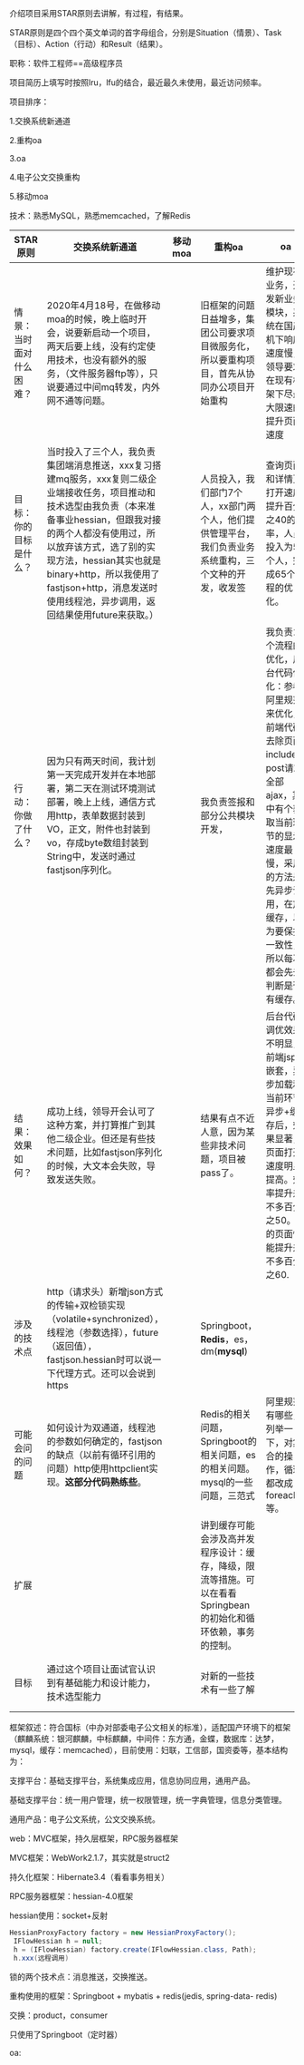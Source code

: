 介绍项目采用STAR原则去讲解，有过程，有结果。

STAR原则是四个四个英文单词的首字母组合，分别是Situation（情景）、Task（目标）、Action（行动）和Result（结果）。

职称：软件工程师==高级程序员

项目简历上填写时按照lru，lfu的结合，最近最久未使用，最近访问频率。

项目排序：

1.交换系统新通道

2.重构oa

3.oa

4.电子公文交换重构

5.移动moa

技术：熟悉MySQL，熟悉memcached，了解Redis

| STAR原则                 | 交换系统新通道                                               | 移动moa | 重构oa                                                       | oa                                                           | 电子工位交换                                                 |
| ------------------------ | ------------------------------------------------------------ | ------- | ------------------------------------------------------------ | ------------------------------------------------------------ | ------------------------------------------------------------ |
| 情景：当时面对什么困难？ | 2020年4月18号，在做移动moa的时候，晚上临时开会，说要新启动一个项目，两天后要上线，没有约定使用技术，也没有额外的服务，（文件服务器ftp等），只说要通过中间mq转发，内外网不通等问题。 |         | 旧框架的问题日益增多，集团公司要求项目微服务化，所以要重构项目，首先从协同办公项目开始重构 | 维护现有业务，开发新业务模块，系统在国产机下响应速度慢，领导要求在现有框架下尽最大限速的提升页面速度 | 重构，框架没有变动，只是代码层面做了重构，提升了一些效率，改变了一些代码不规范和部分业务逻辑 |
| 目标：你的目标是什么？   | 当时投入了三个人，我负责集团端消息推送，xxx复习搭建mq服务，xxx复则二级企业端接收任务，项目推动和技术选型由我负责（本来准备事业hessian，但跟我对接的两个人都没有使用过，所以放弃该方式，选了别的实现方法，hessian其实也就是binary+http，所以我使用了fastjson+http，消息发送时使用线程池，异步调用，返回结果使用future来获取。） |         | 人员投入，我们部门7个人，xx部门两个人，他们提供管理平台，我们负责业务系统重构，三个文种的开发，收发签 | 查询页面和详情页打开速度提升百分之40的效率，人员投入为5个人，完成65个流程的优化。 | 表结构的改变                                                 |
| 行动：你做了什么？       | 因为只有两天时间，我计划第一天完成开发并在本地部署，第二天在测试环境测试部署，晚上上线，通信方式用http，表单数据封装到VO，正文，附件也封装到vo，存成byte数组封装到String中，发送时通过fastjson序列化。 |         | 我负责签报和部分公共模块开发，                               | 我负责13个流程的优化，后台代码优化：参考阿里规范来优化，前端代码去除页面include，post请求全部ajax，其中有个获取当前环节的显示速度最慢，采用的方法是先异步调用，在放缓存，以为要保持一致性，所以每次都会先去判断是否有缓存。 | 重构代码结构，表结构改变                                     |
| 结果：效果如何？         | 成功上线，领导开会认可了这种方案，并打算推广到其他二级企业。但还是有些技术问题，比如fastjson序列化的时候，大文本会失败，导致发送失败。 |         | 结果有点不近人意，因为某些非技术问题，项目被pass了。         | 后台代码调优效果不明显，前端jsp去嵌套，异步加载和当前环节异步+缓存后，效果显著，页面打开速度明显提高。效率提升差不多百分之50。有的页面性能提升差不多百分之60. | 在妇联项目中投入使用，并且线上故障率最小。                   |
| 涉及的技术点             | http（请求头）新增json方式的传输+双检锁实现（volatile+synchronized），线程池（参数选择），future（返回值），fastjson.hessian时可以说一下代理方式。还可以会说到https |         | Springboot，**Redis**，es，dm(**mysql**)                     |                                                              | xwork,jsp，memcached                                         |
| 可能会问的问题           | 如何设计为双通道，线程池的参数如何确定的，fastjson的缺点（以前有循环引用的问题）http使用httpclient实现。**这部分代码熟练些**。 |         | Redis的相关问题，Springboot的相关问题，es的相关问题。mysql的一些问题，三范式 | 阿里规范有哪些，列举一下，对集合的操作，循环都改成foreach等。 | Redis与memcached的区别                                       |
| 扩展                     |                                                              |         | 讲到缓存可能会涉及高并发程序设计：缓存，降级，限流等措施。可以在看看Springbean的初始化和循环依赖，事务的控制。 |                                                              |                                                              |
| 目标                     | 通过这个项目让面试官认识到有基础能力和设计能力，技术选型能力 |         | 对新的一些技术有一些了解                                     |                                                              | 对数据库比较熟悉，表结构设计和调优等方面                     |

框架叙述：符合国标（中办对部委电子公文相关的标准），适配国产环境下的框架（麒麟系统：银河麒麟，中标麒麟，中间件：东方通，金蝶，数据库：达梦，mysql，缓存：memcached），目前使用：妇联，工信部，国资委等，基本结构为：

支撑平台：基础支撑平台，系统集成应用，信息协同应用，通用产品。

基础支撑平台：统一用户管理，统一权限管理，统一字典管理，信息分类管理。

通用产品：电子公文系统，公文交换系统。

web：MVC框架，持久层框架，RPC服务器框架

MVC框架：WebWork2.1.7，其实就是struct2

持久化框架：Hibernate3.4（看看事务相关）

RPC服务器框架：hessian-4.0框架

hessian使用：socket+反射

```java
HessianProxyFactory factory = new HessianProxyFactory();
 IFlowHessian h = null;
 h = (IFlowHessian) factory.create(IFlowHessian.class, Path);
 h.xxx(远程调用)
```

锁的两个技术点：消息推送，交换推送。

重构使用的框架：Springboot + mybatis + redis(jedis, spring-data- redis)

交换：product，consumer

只使用了Springboot（定时器）

oa:
